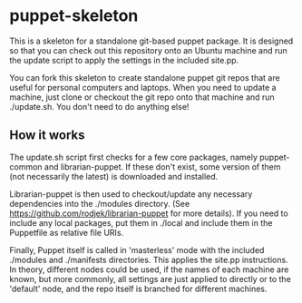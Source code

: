 puppet-skeleton
===============

This is a skeleton for a standalone git-based puppet package.  It is designed so that you can check out this repository onto an Ubuntu machine and run the update script to apply the settings in the included site.pp.

You can fork this skeleton to create standalone puppet git repos that are useful for personal computers and laptops.  When you need to update a machine, just clone or checkout the git repo onto that machine and run ./update.sh.  You don't need to do anything else!

How it works
------------
The update.sh script first checks for a few core packages, namely puppet-common and librarian-puppet.  If these don't exist, some version of them (not necessarily the latest) is downloaded and installed.

Librarian-puppet is then used to checkout/update any necessary dependencies into the ./modules directory.  (See https://github.com/rodjek/librarian-puppet for more details).  If you need to include any local packages, put them in ./local and include them in the Puppetfile as relative file URIs.

Finally, Puppet itself is called in 'masterless' mode with the included ./modules and ./manifests directories.  This applies the site.pp instructions.  In theory, different nodes could be used, if the names of each machine are known, but more commonly, all settings are just applied to directly or to the 'default' node, and the repo itself is branched for different machines.
